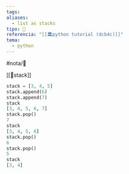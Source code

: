 ```yaml
---
tags: 
aliases:
  - list as stacks
tipo: 📑
referencia: "[[🏛️python tutorial (dcb4c)]]"
tema:
  - python
---
```


#nota/📑

[[🔌stack]]


```python
stack = [3, 4, 5]
stack.append(6)
stack.append(7)
stack
[3, 4, 5, 6, 7]
stack.pop()
7
stack
[3, 4, 5, 6]
stack.pop()
6
stack.pop()
5
stack
[3, 4]
```


